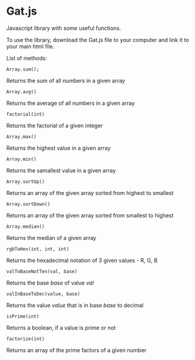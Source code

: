 # Gat.js
Javascript library with some useful functions.

To use the library, download the Gat.js file to your computer and link it to your main html file.

List of methods:

`Array.sum();`  

Returns the sum of all numbers in a given array  

`Array.avg()`  

Returns the average of all numbers in a given array  

`factorial(int)`  

Returns the factorial of a given integer  

`Array.max()`  

Returns the highest value in a given array  

`Array.min()`  

Returns the samallest value in a given array  

`Array.sortUp()`  

Returns an array of the given array sorted from highest to smallest  

`Array.sortDown()`  

Returns an array of the given array sorted from smallest to highest  

`Array.median()`  

Returns the median of a given array  

`rgbToHex(int, int, int)`   

Returns the hexadecimal notation of 3 given values - R, G, B  

`valToBaseNotTen(val, base)`  

Returns the base *base* of value *val*   

`valInBaseToDec(value, base)`  

Returns the value *value* that is in base *base* to decimal  

`isPrime(int)`  

Returns a boolean, if a value is prime or not  

`factorize(int)`  

Returns an array of the prime factors of a given number  

